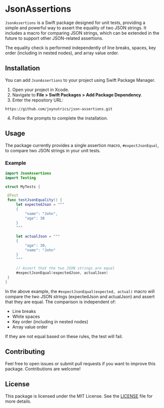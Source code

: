 # JsonAssertions

`JsonAssertions` is a Swift package designed for unit tests, providing a simple and powerful way to assert the equality of two JSON strings. It includes a macro for comparing JSON strings, which can be extended in the future to support other JSON-related assertions.

The equality check is performed independently of line breaks, spaces, key order (including in nested nodes), and array value order.

## Installation

You can add `JsonAssertions` to your project using Swift Package Manager.

1. Open your project in Xcode.
2. Navigate to **File > Swift Packages > Add Package Dependency**.
3. Enter the repository URL:
```
https://github.com/joynutrics/json-assertions.git
```

4. Follow the prompts to complete the installation.

## Usage

The package currently provides a single assertion macro, `#expectJsonEqual`, to compare two JSON strings in your unit tests.

### Example

```swift
import JsonAssertions
import Testing

struct MyTests {

 @Test
 func testJsonEquality() {
     let expectedJson = """
     {
         "name": "John",
         "age": 30
     }
     """
     
     let actualJson = """
     {
         "age": 30,
         "name": "John"
     }
     """
     
     // Assert that the two JSON strings are equal
     #expectJsonEqual(expectedJson, actualJson)
 }
}
```
In the above example, the `#expectJsonEqual(expected, actual)` macro will compare the two JSON strings (expectedJson and actualJson) and assert that they are equal. The comparison is independent of:
* Line breaks
* White spaces
* Key order (including in nested nodes)
* Array value order

If they are not equal based on these rules, the test will fail.

## Contributing

Feel free to open issues or submit pull requests if you want to improve this package. Contributions are welcome!

## License

This package is licensed under the MIT License. See the [LICENSE](https://github.com/joynutrics/json-assertions/blob/main/LICENSE) file for more details.
